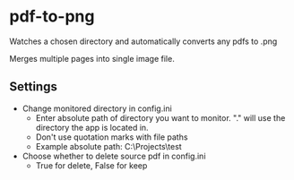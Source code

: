 # pdf-to-png
Watches a chosen directory and automatically converts any pdfs to .png

Merges multiple pages into single image file.

## Settings
- Change monitored directory in config.ini
  - Enter absolute path of directory you want to monitor. "." will use the directory the app is located in.
  - Don't use quotation marks with file paths
  - Example absolute path: C:\Projects\test
- Choose whether to delete source pdf in config.ini
  - True for delete, False for keep
